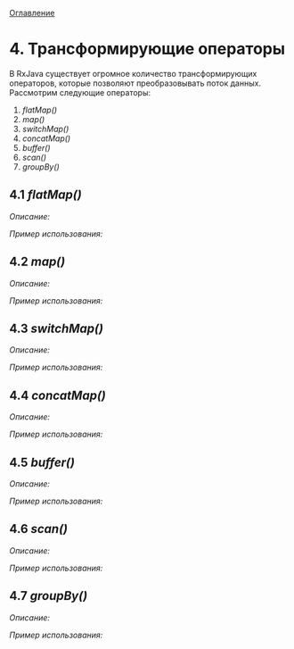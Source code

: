 [Оглавление](README.md)

# 4. Трансформирующие операторы

В RxJava существует огромное количество трансформирующих операторов, которые позволяют преобразовывать поток данных. Рассмотрим следующие операторы:

1. *flatMap()*
2. *map()*
3. *switchMap()*
4. *concatMap()*
5. *buffer()*
6. *scan()*
7. *groupBy()*

## 4.1 *flatMap()*
_Описание:_

_Пример использования:_

## 4.2 *map()*
_Описание:_

_Пример использования:_

## 4.3 *switchMap()*
_Описание:_

_Пример использования:_

## 4.4 *concatMap()*
_Описание:_

_Пример использования:_

## 4.5 *buffer()*
_Описание:_

_Пример использования:_

## 4.6 *scan()*
_Описание:_

_Пример использования:_

## 4.7 *groupBy()*
_Описание:_

_Пример использования:_

